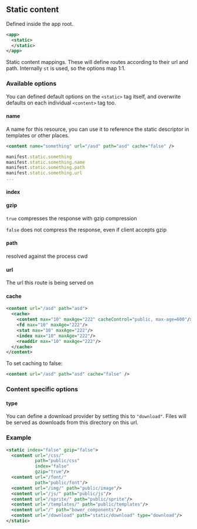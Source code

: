 

## Static content

Defined inside the app root.

```xml
<app>
  <static>
  </static>
</app>
```

Static content mappings.
These will define routes according to their url and path.
Internally `st` is used, so the options map 1:1.

### Available options

You can defined default options on the `<static>` tag itself,
and overwrite defaults on each individual `<content>` tag too.

#### name

A name for this resource,
you can use it to reference the static descriptor in templates
or other places.

```xml
<content name="something" url="/asd" path="asd" cache="false" />
```

```js
manifest.static.something
manifest.static.something.name
manifest.static.something.path
manifest.static.something.url
...
```

#### index
#### gzip

`true` compresses the response with gzip compression

`false` does not compress the response, even if client accepts gzip

#### path

resolved against the process cwd

#### url

The url this route is being served on

#### cache

```xml
<content url="/asd" path="asd">
  <cache>
    <content max="10" maxAge="222" cacheControl="public, max-age=600"/>
    <fd max="10" maxAge="222"/>
    <stat max="10" maxAge="222"/>
    <index max="10" maxAge="222"/>
    <readdir max="10" maxAge="222"/>
  </cache>
</content>
```

To set caching to false:

```xml
<content url="/asd" path="asd" cache="false" />
```

### Content specific options

#### type

You can define a download provider by setting this to `"download"`.
Files will be served as downloads from this directory on this url.

### Example

```xml
<static index="false" gzip="false">
  <content url="/css/"
           path="public/css"
           index="false"
           gzip="true"/>
  <content url="/font/"
           path="public/font"/>
  <content url="/img/" path="public/image"/>
  <content url="/js/" path="public/js"/>
  <content url="/sprite/" path="public/sprite"/>
  <content url="/templates/" path="public/templates"/>
  <content url="/" path="bower_components"/>
  <content url="/download" path="static/download" type="download"/>
</static>
```
